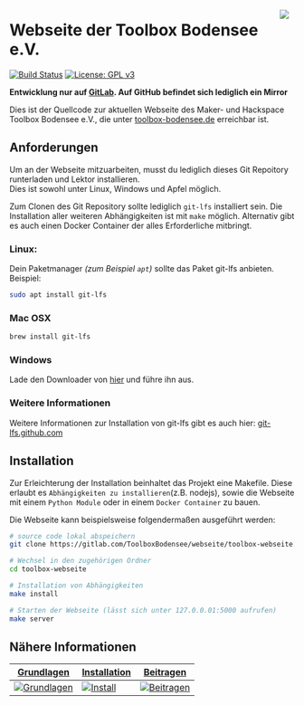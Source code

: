 <a href="https://toolbox-bodensee.de"><img src="https://assets.gitlab-static.net/uploads/-/system/group/avatar/6246985/9744766.png" align="right" hspace="10" vspace="6"></a>

Webseite der Toolbox Bodensee e.V.
====================================

[![Build Status](https://gitlab.com/ToolboxBodensee/webseite/toolbox-webseite/badges/master/pipeline.svg)](https://gitlab.com/ToolboxBodensee/webseite/toolbox-webseite/pipelines)
[![License: GPL v3](https://img.shields.io/badge/License-GPLv3-blue.svg)](https://www.gnu.org/licenses/gpl-3.0)

**Entwicklung nur auf [GitLab](https://gitlab.com/ToolboxBodensee/webseite/toolbox-webseite). Auf GitHub befindet sich lediglich ein Mirror**

Dies ist der Quellcode zur aktuellen Webseite des Maker- und Hackspace Toolbox Bodensee e.V., die unter [toolbox-bodensee.de](https://toolbox-bodensee.de/) erreichbar ist.


Anforderungen
---------------------------------
Um an der Webseite mitzuarbeiten, musst du lediglich dieses Git Repoitory runterladen und Lektor installieren.<br/>
Dies ist sowohl unter Linux, Windows und Apfel möglich.

Zum Clonen des Git Repository sollte lediglich ``git-lfs`` installiert sein. Die Installation aller weiteren Abhängigkeiten ist mit ``make`` möglich. Alternativ gibt es auch einen Docker Container der alles Erforderliche mitbringt.

### Linux:
Dein Paketmanager *(zum Beispiel ``apt``)* sollte das Paket git-lfs anbieten. Beispiel:
```bash
sudo apt install git-lfs
```

### Mac OSX
```bash
brew install git-lfs
```

### Windows
Lade den Downloader von [hier](https://github.com/git-lfs/git-lfs/releases) und führe ihn aus.

### Weitere Informationen
Weitere Informationen zur Installation von git-lfs gibt es auch hier: [git-lfs.github.com](https://git-lfs.github.com/)


Installation
---------------------------------

Zur Erleichterung der Installation beinhaltet das Projekt eine Makefile. Diese erlaubt es ``Abhängigkeiten zu installieren``(z.B. nodejs), sowie die Webseite mit einem ``Python Module`` oder in einem ``Docker Container`` zu bauen.

Die Webseite kann beispielsweise folgendermaßen ausgeführt werden:
```bash
# source code lokal abspeichern
git clone https://gitlab.com/ToolboxBodensee/webseite/toolbox-webseite.git toolbox-webseite

# Wechsel in den zugehörigen Ordner
cd toolbox-webseite

# Installation von Abhängigkeiten
make install

# Starten der Webseite (lässt sich unter 127.0.0.01:5000 aufrufen)
make server
```


Nähere Informationen
---------------------------------
| **[Grundlagen](https://gitlab.com/ToolboxBodensee/webseite/toolbox-webseite/-/wikis/Grundlagen)**     | **[Installation](https://gitlab.com/ToolboxBodensee/webseite/toolbox-webseite/-/wikis/Installation)**     | **[Beitragen](https://gitlab.com/ToolboxBodensee/webseite/toolbox-webseite/-/wikis/Contribution)**           |
|-------------------------------------|-------------------------------|-----------------------------------|
| [![Grundlagen](https://gitlab.com/ToolboxBodensee/webseite/toolbox-webseite/-/wikis/images/tech-docs.png)](https://gitlab.com/ToolboxBodensee/webseite/toolbox-webseite/-/wikis/Grundlagen) | [![Install](https://gitlab.com/ToolboxBodensee/webseite/toolbox-webseite/-/wikis/images/install.png)](https://gitlab.com/ToolboxBodensee/webseite/toolbox-webseite/-/wikis/Installation) | [![Beitragen](https://gitlab.com/ToolboxBodensee/webseite/toolbox-webseite/-/wikis/images/edit.png)](https://gitlab.com/ToolboxBodensee/webseite/toolbox-webseite/-/wikis/Beitragen) |
